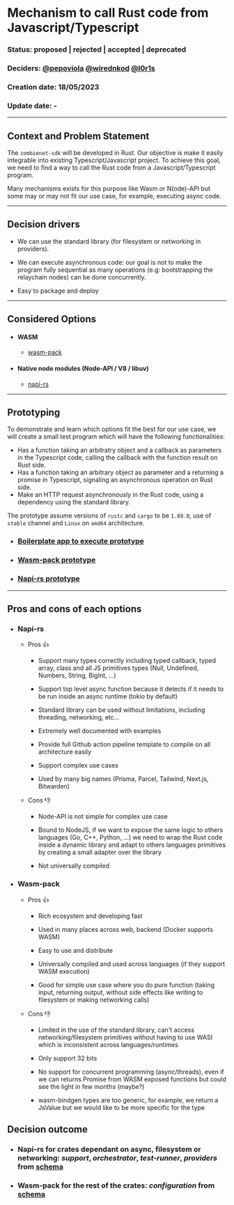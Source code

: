# Mechanism to call Rust code from Javascript/Typescript

### Status: proposed | rejected | **accepted** | deprecated

### Deciders: [@pepoviola](https://github.com/pepoviola) [@wirednkod](https://github.com/wirednkod) [@l0r1s](https://github.com/l0r1s)

### Creation date: 18/05/2023

### Update date: -

---

## Context and Problem Statement

The `zombienet-sdk` will be developed in Rust. Our objective is make it easily integrable into existing Typescript/Javascript project. To achieve this goal, we need to find a way to call the Rust code from a Javascript/Typescript program.

Many mechanisms exists for this purpose like Wasm or N(ode)-API but some may or may not fit our use case, for example, executing async code.

---

## Decision drivers

- We can use the standard library (for filesystem or networking in providers).

- We can execute asynchronous code: our goal is not to make the program fully sequential as many operations (e.g: bootstrapping the relaychain nodes) can be done concurrently.

- Easy to package and deploy

---

## Considered Options

- #### WASM

  - [wasm-pack](https://github.com/neon-bindings/neon)

- #### Native node modules (Node-API / V8 / libuv)
  - [napi-rs](https://github.com/napi-rs/napi-rs)

---

## Prototyping

To demonstrate and learn which options fit the best for our use case, we will create a small test program which will have the following functionalities:

- Has a function taking an arbitratry object and a callback as parameters in the Typescript code, calling the callback with the function result on Rust side.
- Has a function taking an arbitrary object as parameter and a returning a promise in Typescript, signaling an asynchronous operation on Rust side.
- Make an HTTP request asynchronously in the Rust code, using a dependency using the standard library.

The prototype assume versions of `rustc` and `cargo` to be `1.69.0`, use of `stable` channel and `Linux` on `amd64` architecture.


- ### [Boilerplate app to execute prototype](boilerplate-app-prototype.md)

- ### [Wasm-pack prototype](wasm-prototype.md)

- ### [Napi-rs prototype](napi-prototype.md)

---

## Pros and cons of each options

- ### Napi-rs
  - Pros 👍
    - Support many types correctly including typed callback, typed array, class and all JS primitives types (Null, Undefined, Numbers, String, BigInt, ...)

    - Support top level async function because it detects if it needs to be run inside an async runtime (tokio by default)

    - Standard library can be used without limitations, including threading, networking, etc...

    - Extremely well documented with examples

    - Provide full Github action pipeline template to compile on all architecture easily

    - Support complex use cases

    - Used by many big names (Prisma, Parcel, Tailwind, Next.js, Bitwarden)

  - Cons 👎
    - Node-API is not simple for complex use case

    - Bound to NodeJS, if we want to expose the same logic to others languages (Go, C++, Python, ...) we need to wrap the Rust code inside a dynamic library and adapt to others languages primitives by creating a small adapter over the library

    - Not universally compiled


- ### Wasm-pack
  - Pros 👍
    - Rich ecosystem and developing fast

    - Used in many places across web, backend (Docker supports WASM)

    - Easy to use and distribute

    - Universally compiled and used across languages (if they support WASM execution)

    - Good for simple use case where you do pure function (taking input, returning output, without side effects like writing to filesystem or making networking calls)

  - Cons 👎
    - Limited in the use of the standard library, can't access networking/filesystem primitives without having to use WASI which is inconsistent across languages/runtimes

    - Only support 32 bits

    - No support for concurrent programming (async/threads), even if we can returns Promise from WASM exposed functions but could see the light in few months (maybe?)

    - wasm-bindgen types are too generic, for example, we return a JsValue but we would like to be more specific for the type

## Decision outcome

- ### **Napi-rs** for crates dependant on async, filesystem or networking: *support*, *orchestrator*, *test-runner*, *providers* from [schema](https://github.com/paritytech/zombienet-sdk/issues/22)

- ### **Wasm-pack** for the rest of the crates: *configuration* from [schema](https://github.com/paritytech/zombienet-sdk/issues/22)